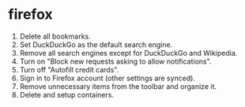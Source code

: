# firefox

1. Delete all bookmarks.
2. Set DuckDuckGo as the default search engine.
3. Remove all search engines except for DuckDuckGo and Wikipedia.
4. Turn on "Block new requests asking to allow notifications".
5. Turn off "Autofill credit cards".
6. Sign in to Firefox account (other settings are synced).
7. Remove unnecessary items from the toolbar and organize it.
8. Delete and setup containers.
